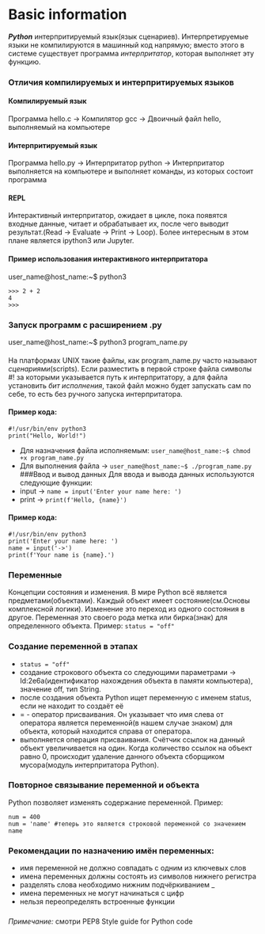 # Basic information
_**Python**_ интерпритируемый язык(язык сценариев). Интерпретируемые языки не компилируются в машинный код напрямую; вместо этого в системе существует программа *интерпритатор*, которая выполняет эту функцию.
### Отличия компилируемых и интерпритируемых языков
#### Компилируемый язык
Программа hello.c -> Компилятор gcc -> Двоичный файл hello, выполняемый на компьютере
#### Интерпритируемый язык
Программа hello.py -> Интерпритатор python -> Интерпритатор выполняется на компьютере и выполняет команды, из которых состоит программа 
#### REPL
Интерактивный интерпритатор, ожидает в цикле, пока появятся входные данные, читает и обрабатывает их, после чего выводит результат.(Read -> Evaluate -> Print -> Loop). Более интересным в этом плане является ipython3 или Jupyter.
#### Пример использования интерактивного интерпритатора
user_name@host_name:~$ python3
```
>>> 2 + 2
4
>>>
```

### Запуск программ с расширением .py
user_name@host_name:~$ python3 program_name.py
####
На платформах UNIX такие файлы, как program_name.py часто называют *сценариями*(scripts). Если разместить в первой строке файла символы #! за которыми указывается путь к интерпритатору, а для файла установить *бит исполнения*, такой файл можно будет запускать сам по себе, то есть без ручного запуска интерпритатора.
#### Пример кода:
```
#!/usr/bin/env python3
print("Hello, World!")
```
* Для назначения файла исполняемым: `user_name@host_name:~$ chmod +x program_name.py`
* Для выполнения файла -> `user_name@host_name:~$ ./program_name.py`
###Ввод и вывод данных
Для ввода и вывода данных используются следующие функции:
* input -> `name = input('Enter your name here: ')`
* print -> `print(f'Hello, {name}')`
#### Пример кода:
```
#!/usr/bin/env python3
print('Enter your name here: ')
name = input('->')
print(f'Your name is {name}.')
```
### Переменные
Концепции состояния и изменения. В мире Python всё является предметами(объектами). Каждый объект имеет состояние(см.Основы комплексной логики). Изменение это переход из одного состояния в другое. Переменная это своего рода метка или бирка(знак) для определенного объекта. Пример: `status = "off"`
### Создание переменной в этапах
* `status = "off"`
* создание строкового объекта со следующими параметрами -> Id:2e6a(идентификатор нахождения объекта в памяти компьютера), значение off, тип String.
* после создания объекта Python ищет переменную с именем status, если не находит то создаёт её
* = - оператор присваивания. Он указывает что имя слева от оператора является переменной(в нашем случае знаком) для объекта, который находится справа от оператора.
* выполняется операция присваивания. Счётчик ссылок на данный объект увеличивается на один. Когда количество ссылок на объект равно 0, происходит удаление данного объекта сборщиком мусора(модуль интерпритатора Python).
### Повторное связывание переменной и объекта
Python позволяет изменять содержание переменной. Пример:
```   
num = 400
num = 'name' #теперь это является строковой переменной со значением name
```
### Рекомендации по назначению имён переменных:
* имя переменной не должно совпадать с одним из ключевых слов
* имена переменных должны состоять из символов нижнего регистра
* разделять слова необходимо нижним подчёркиванием _
* имена переменных не могут начинаться с цифр
* нельзя переопределять встроенные функции
###
*Примечание:* смотри PEP8 Style guide for Python code
